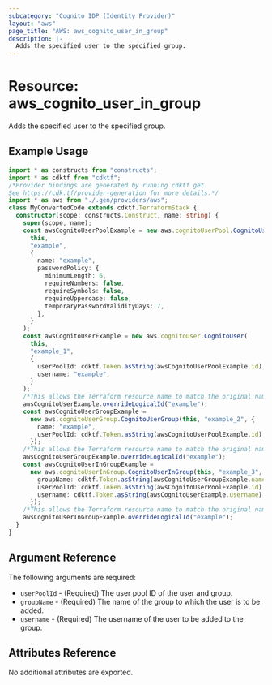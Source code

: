 ```yaml
---
subcategory: "Cognito IDP (Identity Provider)"
layout: "aws"
page_title: "AWS: aws_cognito_user_in_group"
description: |-
  Adds the specified user to the specified group.
---
```


# Resource: aws_cognito_user_in_group

Adds the specified user to the specified group.

## Example Usage

```typescript
import * as constructs from "constructs";
import * as cdktf from "cdktf";
/*Provider bindings are generated by running cdktf get.
See https://cdk.tf/provider-generation for more details.*/
import * as aws from "./.gen/providers/aws";
class MyConvertedCode extends cdktf.TerraformStack {
  constructor(scope: constructs.Construct, name: string) {
    super(scope, name);
    const awsCognitoUserPoolExample = new aws.cognitoUserPool.CognitoUserPool(
      this,
      "example",
      {
        name: "example",
        passwordPolicy: {
          minimumLength: 6,
          requireNumbers: false,
          requireSymbols: false,
          requireUppercase: false,
          temporaryPasswordValidityDays: 7,
        },
      }
    );
    const awsCognitoUserExample = new aws.cognitoUser.CognitoUser(
      this,
      "example_1",
      {
        userPoolId: cdktf.Token.asString(awsCognitoUserPoolExample.id),
        username: "example",
      }
    );
    /*This allows the Terraform resource name to match the original name. You can remove the call if you don't need them to match.*/
    awsCognitoUserExample.overrideLogicalId("example");
    const awsCognitoUserGroupExample =
      new aws.cognitoUserGroup.CognitoUserGroup(this, "example_2", {
        name: "example",
        userPoolId: cdktf.Token.asString(awsCognitoUserPoolExample.id),
      });
    /*This allows the Terraform resource name to match the original name. You can remove the call if you don't need them to match.*/
    awsCognitoUserGroupExample.overrideLogicalId("example");
    const awsCognitoUserInGroupExample =
      new aws.cognitoUserInGroup.CognitoUserInGroup(this, "example_3", {
        groupName: cdktf.Token.asString(awsCognitoUserGroupExample.name),
        userPoolId: cdktf.Token.asString(awsCognitoUserPoolExample.id),
        username: cdktf.Token.asString(awsCognitoUserExample.username),
      });
    /*This allows the Terraform resource name to match the original name. You can remove the call if you don't need them to match.*/
    awsCognitoUserInGroupExample.overrideLogicalId("example");
  }
}

```

## Argument Reference

The following arguments are required:

* `userPoolId` - (Required) The user pool ID of the user and group.
* `groupName` - (Required) The name of the group to which the user is to be added.
* `username` - (Required) The username of the user to be added to the group.

## Attributes Reference

No additional attributes are exported.

<!-- cache-key: cdktf-0.17.0-pre.15 input-2b4bac6ec418abe6b50da7803ecfccd20a690424f1494f4e0da312fdcf3a56f4 -->